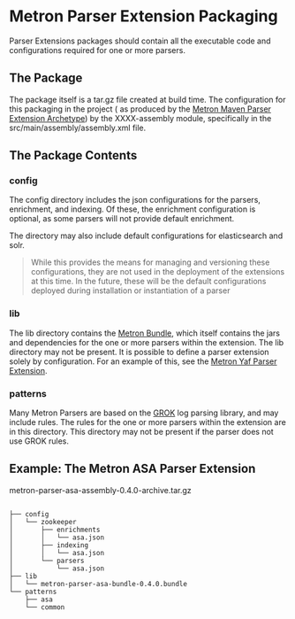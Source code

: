 # Metron Parser Extension Packaging

Parser Extensions packages should contain all the executable code and configurations required for one or more parsers.

## The Package

The package itself is a tar.gz file created at build time.  The configuration for this packaging
in the project ( as produced by the [Metron Maven Parser Extension Archetype](../../../metron-maven-archetypes/metron-maven-parser-extension-archetype)) by the
XXXX-assembly module, specifically in the src/main/assembly/assembly.xml file.

## The Package Contents

### config
The config directory includes the json configurations for the parsers, enrichment, and indexing.  Of these, the enrichment configuration
is optional, as some parsers will not provide default enrichment.

The directory may also include default configurations for elasticsearch and solr.  

> While this provides the means for managing and versioning these configurations, they are not used
> in the deployment of the extensions at this time.  In the future, these will be the default configurations
> deployed during installation or instantiation of a parser

### lib
The lib directory contains the [Metron Bundle](../../../bundles-lib), which itself contains the jars and dependencies 
for the one or more parsers within the extension.  The lib directory may not be present.  It is possible to define a parser extension
solely by configuration.  For an example of this, see the [Metron Yaf Parser Extension](metron-parser-yaf-extension/metron-parser-yaf).

### patterns
Many Metron Parsers are based on the [GROK](https://github.com/thekrakken/java-grok) log parsing library, and may include rules.  The rules for the one or more parsers 
within the extension are in this directory.  This directory may not be present if the parser does not use GROK rules.

## Example: The Metron ASA Parser Extension

metron-parser-asa-assembly-0.4.0-archive.tar.gz

```

├── config
│   └── zookeeper
│       ├── enrichments
│       │   └── asa.json
│       ├── indexing
│       │   └── asa.json
│       └── parsers
│           └── asa.json
├── lib
│   └── metron-parser-asa-bundle-0.4.0.bundle
└── patterns
    ├── asa
    └── common
```